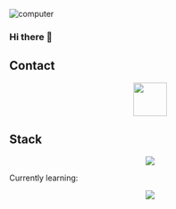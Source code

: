 ![computer](https://user-images.githubusercontent.com/78387674/218350184-36fbf0c9-7278-4a3d-8f4d-7a2fb69d4e8b.gif)

### Hi there 👋

## Contact
<div align="center">
<a href="https://www.linkedin.com/in/joaqu%C3%ADn-talice-gra%C3%B1a-63765b23b"><img src="https://user-images.githubusercontent.com/78387674/218301943-4d338938-429e-4b3f-848c-1279ffa8a08c.png" width=60></a>
</div>

## Stack
<p align="center">
    <img src="https://skillicons.dev/icons?i=git,github,ts,nodejs,nestjs,prisma,postgresql,docker,postman,nextjs,jest" /> 
    
</p>
<p>Currently learning:</p>
<p align="center">  <img src="https://skillicons.dev/icons?i=cs,dotnet" /> </p>
